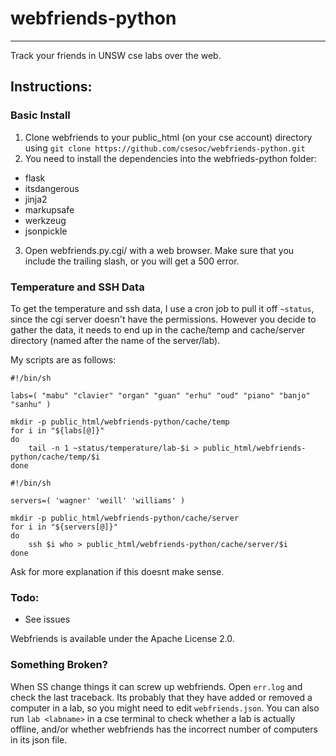 # webfriends-python
------------
Track your friends in UNSW cse labs over the web.


## Instructions:

### Basic Install
1. Clone webfriends to your public_html (on your cse account) directory using `git clone https://github.com/csesoc/webfriends-python.git`
2. You need to install the dependencies into the webfrieds-python folder:
 - flask
 - itsdangerous
 - jinja2
 - markupsafe
 - werkzeug
 - jsonpickle
3. Open webfriends.py.cgi/ with a web browser. Make sure that you include the trailing slash, or you will get a 500 error.

### Temperature and SSH Data
To get the temperature and ssh data, I use a cron job to pull it off `~status`, since the cgi server doesn't have the permissions.
However you decide to gather the data, it needs to end up in the cache/temp and cache/server directory (named after the name of the server/lab).

My scripts are as follows:
    
```shell
#!/bin/sh

labs=( "mabu" "clavier" "organ" "guan" "erhu" "oud" "piano" "banjo" "sanhu" )

mkdir -p public_html/webfriends-python/cache/temp
for i in "${labs[@]}"
do
    tail -n 1 ~status/temperature/lab-$i > public_html/webfriends-python/cache/temp/$i
done
```

```shell
#!/bin/sh

servers=( 'wagner' 'weill' 'williams' )

mkdir -p public_html/webfriends-python/cache/server
for i in "${servers[@]}"
do
    ssh $i who > public_html/webfriends-python/cache/server/$i
done
```

Ask for more explanation if this doesnt make sense.


### Todo:
 - See issues

Webfriends is available under the Apache License 2.0.

### Something Broken?

When SS change things it can screw up webfriends. Open `err.log` and check the last traceback. Its probably that they have added or removed a computer in a lab, so you might need to edit `webfriends.json`. You can also run `lab <labname>` in a cse terminal to check whether a lab is actually offline, and/or whether webfriends has the incorrect number of computers in its json file.

